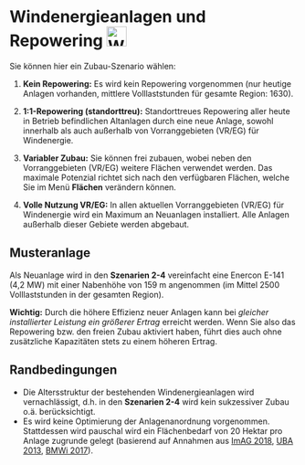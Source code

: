 # Windenergieanlagen und Repowering <img src="../../static/stemp_abw/img/energy_icons/Stromerzeuger_Windenergieanlage.svg" alt="WEA" width="35">

Sie können hier ein Zubau-Szenario wählen:

1. **Kein Repowering:** Es wird kein Repowering vorgenommen (nur heutige Anlagen vorhanden, mittlere Volllaststunden für gesamte Region: 1630).

2. **1:1-Repowering (standorttreu):** Standorttreues Repowering aller heute in Betrieb befindlichen Altanlagen durch eine neue Anlage, sowohl innerhalb als auch außerhalb von Vorranggebieten (VR/EG) für Windenergie. 

3. **Variabler Zubau:** Sie können frei zubauen, wobei neben den Vorranggebieten (VR/EG) weitere Flächen verwendet werden. Das maximale Potenzial richtet sich nach den verfügbaren Flächen, welche Sie im Menü **Flächen** verändern können.

4. **Volle Nutzung VR/EG:** In allen aktuellen Vorranggebieten (VR/EG) für Windenergie wird ein Maximum an Neuanlagen installiert. Alle Anlagen außerhalb dieser Gebiete werden abgebaut.

## Musteranlage

Als Neuanlage wird in den **Szenarien 2-4** vereinfacht eine Enercon E-141 (4,2 MW) mit einer Nabenhöhe von 159 m angenommen (im Mittel 2500 Volllaststunden in der gesamten Region).

**Wichtig:** Durch die höhere Effizienz neuer Anlagen kann bei _gleicher installierter Leistung ein größerer Ertrag_ erreicht werden. Wenn Sie also das Repowering bzw. den freien Zubau aktiviert haben, führt dies auch ohne zusätzliche Kapazitäten stets zu einem höheren Ertrag.

## Randbedingungen

- Die Altersstruktur der bestehenden Windenergieanlagen wird vernachlässigt, d.h. in den **Szenarien 2-4** wird kein sukzessiver Zubau o.ä. berücksichtigt.
- Es wird keine Optimierung der Anlagenanordnung vorgenommen. Stattdessen wird pauschal wird ein Flächenbedarf von 20 Hektar pro Anlage zugrunde gelegt (basierend auf Annahmen aus
<a href="https://mlv.sachsen-anhalt.de/fileadmin/Bibliothek/Politik_und_Verwaltung/MLV/MLV/Service/Publikationen/Abschlussbericht-Repowering-2018.pdf" target="_blank">ImAG 2018</a>, 
<a href="https://www.umweltbundesamt.de/sites/default/files/medien/378/publikationen/potenzial_der_windenergie.pdf" target="_blank">UBA 2013</a>,
<a href="https://www.bmwi.de/Redaktion/DE/Downloads/B/berichtsmodul-2-modelle-und-modellverbund.pdf" target="_blank">BMWi 2017</a>).
